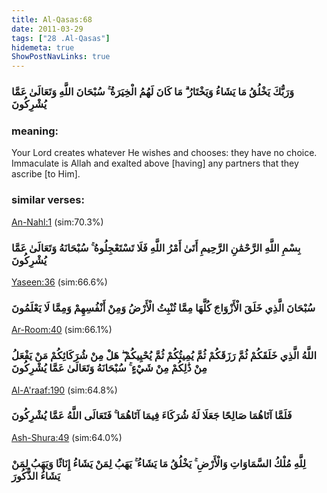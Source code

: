 ```yaml
---
title: Al-Qasas:68
date: 2011-03-29
tags: ["28 .Al-Qasas"]
hidemeta: true 
ShowPostNavLinks: true 
---
```

### وَرَبُّكَ يَخْلُقُ مَا يَشَاءُ وَيَخْتَارُ ۗ مَا كَانَ لَهُمُ الْخِيَرَةُ ۚ سُبْحَانَ اللَّهِ وَتَعَالَىٰ عَمَّا يُشْرِكُونَ
### meaning: 
Your Lord creates whatever He wishes and chooses: they have no choice. Immaculate is Allah and exalted above [having] any partners that they ascribe [to Him].
### similar verses: 

[An-Nahl:1](/16/1) (sim:70.3%)

### بِسْمِ اللَّهِ الرَّحْمَٰنِ الرَّحِيمِ أَتَىٰ أَمْرُ اللَّهِ فَلَا تَسْتَعْجِلُوهُ ۚ سُبْحَانَهُ وَتَعَالَىٰ عَمَّا يُشْرِكُونَ

[Yaseen:36](/36/36) (sim:66.6%)

### سُبْحَانَ الَّذِي خَلَقَ الْأَزْوَاجَ كُلَّهَا مِمَّا تُنْبِتُ الْأَرْضُ وَمِنْ أَنْفُسِهِمْ وَمِمَّا لَا يَعْلَمُونَ

[Ar-Room:40](/30/40) (sim:66.1%)

### اللَّهُ الَّذِي خَلَقَكُمْ ثُمَّ رَزَقَكُمْ ثُمَّ يُمِيتُكُمْ ثُمَّ يُحْيِيكُمْ ۖ هَلْ مِنْ شُرَكَائِكُمْ مَنْ يَفْعَلُ مِنْ ذَٰلِكُمْ مِنْ شَيْءٍ ۚ سُبْحَانَهُ وَتَعَالَىٰ عَمَّا يُشْرِكُونَ

[Al-A'raaf:190](/7/190) (sim:64.8%)

### فَلَمَّا آتَاهُمَا صَالِحًا جَعَلَا لَهُ شُرَكَاءَ فِيمَا آتَاهُمَا ۚ فَتَعَالَى اللَّهُ عَمَّا يُشْرِكُونَ

[Ash-Shura:49](/42/49) (sim:64.0%)

### لِلَّهِ مُلْكُ السَّمَاوَاتِ وَالْأَرْضِ ۚ يَخْلُقُ مَا يَشَاءُ ۚ يَهَبُ لِمَنْ يَشَاءُ إِنَاثًا وَيَهَبُ لِمَنْ يَشَاءُ الذُّكُورَ
